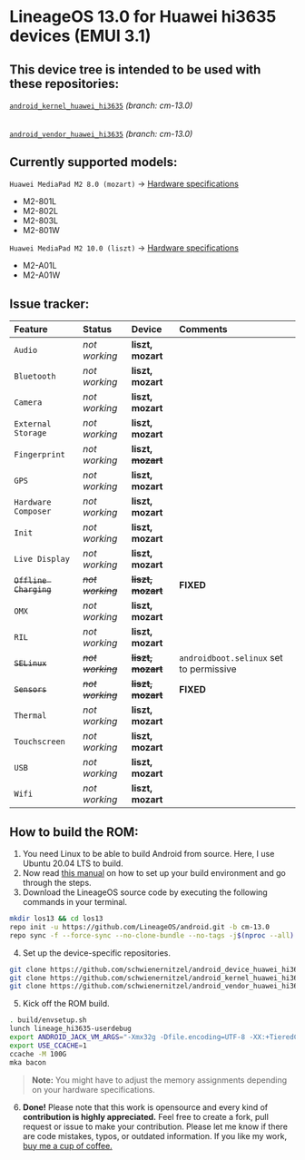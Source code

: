 # LineageOS 13.0 for Huawei hi3635 devices (EMUI 3.1)
## This device tree is intended to be used with these repositories: 

[`android_kernel_huawei_hi3635`](https://github.com/schwienernitzel/android_kernel_huawei_hi3635) _(branch: cm-13.0)_
######
[`android_vendor_huawei_hi3635`](https://github.com/schwienernitzel/android_vendor_huawei_hi3635) _(branch: cm-13.0)_

## Currently supported models:

`Huawei MediaPad M2 8.0 (mozart)` → [Hardware specifications](https://www.gsmarena.com/huawei_mediapad_m2_8_0-7309.php)
- M2-801L
- M2-802L
- M2-803L
- M2-801W

`Huawei MediaPad M2 10.0 (liszt)` → [Hardware specifications](https://www.gsmarena.com/huawei_mediapad_m2_10_0-7854.php)
- M2-A01L
- M2-A01W

## Issue tracker:

| Feature                                  | Status                              | Device                             | Comments                       | 
| :------------------------------------  | :-------------------------------- | :-------------------------------- | :-------------------------------- | 
| `Audio` | _not working_ | **liszt, mozart** | |
| `Bluetooth` | _not working_ | **liszt, mozart** | |
| `Camera` | _not working_ | **liszt, mozart** | |
| `External Storage` | _not working_ | **liszt, mozart** | |
| `Fingerprint` | _not working_ | **liszt, ~~mozart~~** | | 
| `GPS` | _not working_ | **liszt, mozart** | |
| `Hardware Composer` | _not working_ | **liszt, mozart** | |
| `Init` | _not working_ | **liszt, mozart** | |
| `Live Display` | _not working_ | **liszt, mozart** | |
| ~~`Offline Charging`~~ | _~~not working~~_ | **~~liszt, mozart~~** | **FIXED** | 
| `OMX` | _not working_ | **liszt, mozart** | | 
| `RIL` | _not working_ | **liszt, mozart** | |
| ~~`SELinux`~~ | _~~not working~~_ | **~~liszt, mozart~~** | `androidboot.selinux` set to permissive | 
| ~~`Sensors`~~ | _~~not working~~_ | **~~liszt, mozart~~** | **FIXED** |
| `Thermal` | _not working_ | **liszt, mozart** | |
| `Touchscreen` | _not working_ | **liszt, mozart** | |
| `USB` | _not working_ | **liszt, mozart** | |
| `Wifi` | _not working_ | **liszt, mozart** | |

## How to build the ROM:

1. You need Linux to be able to build Android from source. Here, I use Ubuntu 20.04 LTS to build.
2. Now read [this manual](http://source.android.com/source/initializing.html) on how to set up your build environment and go through the steps.
3. Download the LineageOS source code by executing the following commands in your terminal.
```bash
mkdir los13 && cd los13
repo init -u https://github.com/LineageOS/android.git -b cm-13.0
repo sync -f --force-sync --no-clone-bundle --no-tags -j$(nproc --all)
```

4. Set up the device-specific repositories.
```bash
git clone https://github.com/schwienernitzel/android_device_huawei_hi3635 -b cm-13.0 device/huawei/hi3635
git clone https://github.com/schwienernitzel/android_kernel_huawei_hi3635 -b cm-13.0 kernel/huawei/hi3635
git clone https://github.com/schwienernitzel/android_vendor_huawei_hi3635 -b cm-13.0 vendor/huawei/hi3635
```

5. Kick off the ROM build.
```bash
. build/envsetup.sh
lunch lineage_hi3635-userdebug
export ANDROID_JACK_VM_ARGS="-Xmx32g -Dfile.encoding=UTF-8 -XX:+TieredCompilation"
export USE_CCACHE=1
ccache -M 100G
mka bacon
```

> **Note:** You might have to adjust the memory assignments depending on your hardware specifications.

6. **Done!** Please note that this work is opensource and every kind of **contribution is highly appreciated.** Feel free to create a fork, pull request or issue to make your contribution. Please let me know if there are code mistakes, typos, or outdated information. If you like my work, [buy me a cup of coffee.](https://paypal.me/felixpat)
